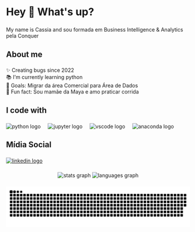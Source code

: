 <h1 align="left">Hey 👋 What's up?</h1>

###

<p align="left">My name is Cassia and sou formada em Business Intelligence & Analytics pela Conquer</p>

###

<h2 align="left">About me</h2>

###

<p align="left">✨ Creating bugs since 2022<br>📚 I'm currently learning python<br>🎯 Goals: Migrar da área Comercial para Área de Dados<br>🎲 Fun fact: Sou mamãe da Maya e amo praticar corrida</p>

###

<h2 align="left">I code with</h2>

###

<div align="left">
  <img src="https://cdn.jsdelivr.net/gh/devicons/devicon/icons/python/python-original.svg" height="40" alt="python logo"  />
  <img width="12" />
  <img src="https://cdn.jsdelivr.net/gh/devicons/devicon/icons/jupyter/jupyter-original.svg" height="40" alt="jupyter logo"  />
  <img width="12" />
  <img src="https://cdn.jsdelivr.net/gh/devicons/devicon/icons/vscode/vscode-original.svg" height="40" alt="vscode logo"  />
  <img width="12" />
  <img src="https://cdn.jsdelivr.net/gh/devicons/devicon/icons/anaconda/anaconda-original.svg" height="40" alt="anaconda logo"  />
</div>

###

<h2 align="left">Mídia Social</h2>

###

<div align="left">
  <a href="https://www.linkedin.com/in/cassiamota/" target="_blank">
    <img src="https://raw.githubusercontent.com/maurodesouza/profile-readme-generator/master/src/assets/icons/social/linkedin/default.svg" width="52" height="40" alt="linkedin logo"  />
  </a>
</div>

###

<div align="center">
  <img src="https://github-readme-stats.vercel.app/api?username=clj-mota&hide_title=false&hide_rank=false&show_icons=true&include_all_commits=true&count_private=true&disable_animations=false&theme=dracula&locale=en&hide_border=false&order=1" height="150" alt="stats graph"  />
  <img src="https://github-readme-stats.vercel.app/api/top-langs?username=clj-mota&locale=en&hide_title=false&layout=compact&card_width=320&langs_count=5&theme=dracula&hide_border=false&order=2" height="150" alt="languages graph"  />
</div>

###

<img src="https://raw.githubusercontent.com/clj-mota/clj-mota/output/snake.svg" alt="Snake animation" />

###
